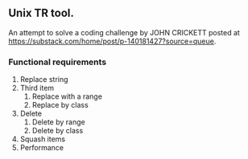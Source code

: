 ## Unix TR tool.
An attempt to solve a coding challenge by JOHN CRICKETT posted at  https://substack.com/home/post/p-140181427?source=queue.
### Functional requirements
1. Replace string
2. Third item
    1. Replace with a range
    2. Replace by class
2. Delete
   1. Delete by range
   2. Delete by class
3. Squash items
4. Performance

